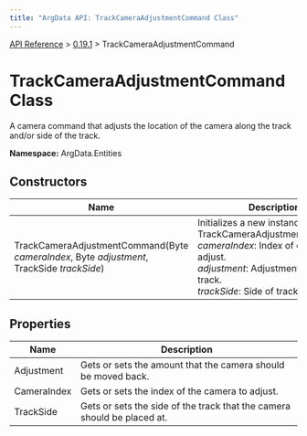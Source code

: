 ```yaml
---
title: "ArgData API: TrackCameraAdjustmentCommand Class"
---
```


[API Reference](/argdata/api) &gt; [0.19.1](/argdata/api/0.19.1) &gt; TrackCameraAdjustmentCommand

# TrackCameraAdjustmentCommand Class

A camera command that adjusts the location of the camera along the track and/or side of the track.

**Namespace:** ArgData.Entities

## Constructors

<table class="table table-bordered table-striped ">
<thead>
  <tr>
    <th>Name</th>
    <th>Description</th>
  </tr>
</thead>
<tbody>
  <tr>
    <td>TrackCameraAdjustmentCommand(Byte <em>cameraIndex</em>, Byte <em>adjustment</em>, TrackSide <em>trackSide</em>)</td>
    <td>Initializes a new instance of a TrackCameraAdjustmentCommand.<br /><em>cameraIndex</em>: Index of camera to adjust.<br /><em>adjustment</em>: Adjustment along the track.<br /><em>trackSide</em>: Side of track.<br /></td>
  </tr>
</tbody>
</table>


## Properties

<table class="table table-bordered table-striped ">
<thead>
  <tr>
    <th>Name</th>
    <th>Description</th>
  </tr>
</thead>
<tbody>
  <tr>
    <td>Adjustment</td>
    <td>Gets or sets the amount that the camera should be moved back.</td>
  </tr>
  <tr>
    <td>CameraIndex</td>
    <td>Gets or sets the index of the camera to adjust.</td>
  </tr>
  <tr>
    <td>TrackSide</td>
    <td>Gets or sets the side of the track that the camera should be placed at.</td>
  </tr>
</tbody>
</table>


